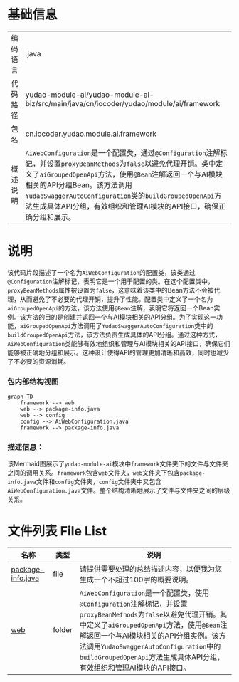 # 基础信息

|      |      |
|------|------|
| 编码语言 | .java |
| 代码路径 | yudao-module-ai/yudao-module-ai-biz/src/main/java/cn/iocoder/yudao/module/ai/framework |
| 包名 | cn.iocoder.yudao.module.ai.framework |
| 概述说明 | `AiWebConfiguration`是一个配置类，通过`@Configuration`注解标记，并设置`proxyBeanMethods`为`false`以避免代理开销。类中定义了`aiGroupedOpenApi`方法，使用`@Bean`注解返回一个与AI模块相关的API分组Bean。该方法调用`YudaoSwaggerAutoConfiguration`类的`buildGroupedOpenApi`方法生成具体API分组，有效组织和管理AI模块的API接口，确保正确分组和展示。 |

# 说明

该代码片段描述了一个名为`AiWebConfiguration`的配置类，该类通过`@Configuration`注解标记，表明它是一个用于配置的类。在这个配置类中，`proxyBeanMethods`属性被设置为`false`，这意味着该类中的Bean方法不会被代理，从而避免了不必要的代理开销，提升了性能。配置类中定义了一个名为`aiGroupedOpenApi`的方法，该方法使用`@Bean`注解，表明它将返回一个Bean实例。该方法的目的是创建并返回一个与AI模块相关的API分组。为了实现这一功能，`aiGroupedOpenApi`方法调用了`YudaoSwaggerAutoConfiguration`类中的`buildGroupedOpenApi`方法，该方法负责生成具体的API分组。通过这种方式，`AiWebConfiguration`类能够有效地组织和管理与AI模块相关的API接口，确保它们能够被正确地分组和展示。这种设计使得API的管理更加清晰和高效，同时也减少了不必要的资源消耗。


### 包内部结构视图

```mermaid
graph TD
    framework --> web
    web --> package-info.java
    web --> config
    config --> AiWebConfiguration.java
    framework --> package-info.java
```

### 描述信息：
该Mermaid图展示了`yudao-module-ai`模块中`framework`文件夹下的文件与文件夹之间的调用关系。`framework`包含`web`文件夹，`web`文件夹下包含`package-info.java`文件和`config`文件夹，`config`文件夹中又包含`AiWebConfiguration.java`文件。整个结构清晰地展示了文件与文件夹之间的层级关系。

# 文件列表 File List

| 名称   | 类型  | 说明 |
|-------|------|-------------|
| [package-info.java](package-info.md) | file | 请提供需要处理的总结描述内容，以便我为您生成一个不超过100字的概要说明。 |
| [web](web/_package.md) | folder | `AiWebConfiguration`是一个配置类，使用`@Configuration`注解标记，并设置`proxyBeanMethods`为`false`以避免代理开销。其中定义了`aiGroupedOpenApi`方法，使用`@Bean`注解返回一个与AI模块相关的API分组实例。该方法调用`YudaoSwaggerAutoConfiguration`中的`buildGroupedOpenApi`方法生成具体API分组，有效组织和管理AI模块的API接口。 |


